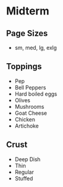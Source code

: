 # Midterm

## Page Sizes

- sm, med, lg, exlg

## Toppings

- Pep
- Bell Peppers
- Hard boiled eggs
- Olives
- Mushrooms
- Goat Cheese
- Chicken
- Artichoke

## Crust

- Deep Dish
- Thin
- Regular
- Stuffed